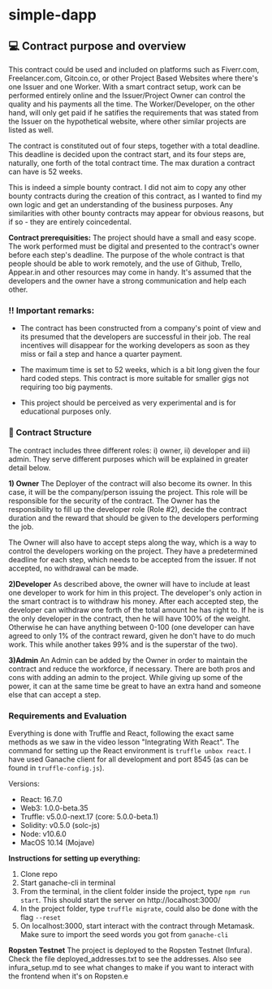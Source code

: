 # simple-dapp


## :computer: Contract purpose and overview

This contract could be used and included on platforms such as Fiverr.com, Freelancer.com, Gitcoin.co, or other Project Based Websites where there's one Issuer and one Worker. With a smart contract setup, work can be performed entirely online and the Issuer/Project Owner can control the quality and his payments all the time. The Worker/Developer, on the other hand, will only get paid if he satifies the requirements that was stated from the Issuer on the hypothetical website, where other similar projects are listed as well. 

The contract is constituted out of four steps, together with a total deadline. This deadline is decided upon the contract start, and its four steps are, naturally, one forth of the total contract time. The max duration a contract can have is 52 weeks. 

This is indeed a simple bounty contract. I did not aim to copy any other bounty contracts during the creation of this contract, as I wanted to find my own logic and get an understanding of the business purposes. Any similarities with other bounty contracts may appear for obvious reasons, but if so - they are entirely coincedental.

**Contract prerequisities:** The project should have a small and easy scope. The work performed must be digital and presented to the contract's owner before each step's deadline. The purpose of the whole contract is that people should be able to work remotely, and the use of Github, Trello, Appear.in and other resources may come in handy. It's assumed that the developers and the owner have a strong communication and help each other.

### :bangbang: Important remarks:

* The contract has been constructed from a company's point of view and its presumed that the developers are successful in their job. The real incentives will disappear for the working developers as soon as they miss or fail a step and hance a quarter payment. 

* The maximum time is set to 52 weeks, which is a bit long given the four hard coded steps. This contract is more suitable for smaller gigs not requiring too big payments. 

* This project should be perceived as very experimental and is for educational purposes only. 


### :memo: Contract Structure

The contract includes three different roles: i) owner, ii) developer and iii) admin. They serve different purposes which will be explained in greater detail below.


**1) Owner**
The Deployer of the contract will also become its owner. In this case, it will be the company/person issuing the project. This role will be responsible for the security of the contract. The Owner has the responsibility to fill up the developer role (Role #2), decide the contract duration and the reward that should be given to the developers performing the job. 

The Owner will also have to accept steps along the way, which is a way to control the developers working on the project. They have a predetermined deadline for each step, which needs to be accepted from the issuer. If not accepted, no withdrawal can be made. 


**2)Developer**
As described above, the owner will have to include at least one developer to work for him in this project. The developer's only action in the smart contract is to withdraw his money. After each accepted step, the developer can withdraw one forth of the total amount he has right to. If he is the only developer in the contract, then he will have 100% of the weight. Otherwise he can have anything between 0-100 (one developer can have agreed to only 1% of the contract reward, given he don't have to do much work. This while another takes 99% and is the superstar of the two).


**3)Admin**
An Admin can be added by the Owner in order to maintain the contract and reduce the workforce, if necessary. There are both pros and cons with adding an admin to the project. While giving up some of the power, it can at the same time be great to have an extra hand and someone else that can accept a step.


### Requirements and Evaluation

Everything is done with Truffle and React, following the exact same methods as we saw in the video lesson "Integrating With React". The command for setting up the React environment is `truffle unbox react`. I have used Ganache client for all development and port 8545 (as can be found in `truffle-config.js`). 

Versions: 
- React: 16.7.0
- Web3: 1.0.0-beta.35
- Truffle: v5.0.0-next.17 (core: 5.0.0-beta.1)
- Solidity: v0.5.0 (solc-js)
- Node: v10.6.0
- MacOS 10.14 (Mojave)


**Instructions for setting up everything:**
1) Clone repo
2) Start ganache-cli in terminal
3) From the terminal, in the client folder inside the project, type `npm run start`. This should start the server on http://localhost:3000/
4) In the project folder, type `truffle migrate`, could also be done with the flag `--reset`
5) On localhost:3000, start interact with the contract through Metamask. Make sure to import the seed words you got from `ganache-cli`


**Ropsten Testnet**
The project is deployed to the Ropsten Testnet (Infura). Check the file deployed_addresses.txt to see the addresses. Also see infura_setup.md to see what changes to make if you want to interact with the frontend when it's on Ropsten.e

